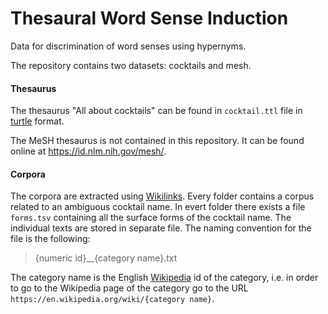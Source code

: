 # Thesaural Word Sense Induction
Data for discrimination of word senses using hypernyms.

The repository contains two datasets: cocktails and mesh.

#### Thesaurus
The thesaurus "All about cocktails" can be found in `cocktail.ttl` file in [turtle](https://www.w3.org/TeamSubmission/turtle) format.

The MeSH thesaurus is not contained in this repository. It can be found online at https://id.nlm.nih.gov/mesh/.

#### Corpora
The corpora are extracted using [Wikilinks](http://www.iesl.cs.umass.edu/data/wiki-links). Every folder contains a corpus related to an ambiguous cocktail name. In evert folder there exists a file `forms.tsv` containing all the surface forms of the cocktail name. The individual texts are stored in separate file. The naming convention for the file is the following:
> {numeric id}__{category name}.txt

The category name is the English [Wikipedia](https://en.wikipedia.org/wiki/Main_Page) id of the category, i.e. in order to go to the Wikipedia page of the category go to the URL `https://en.wikipedia.org/wiki/{category name}`.